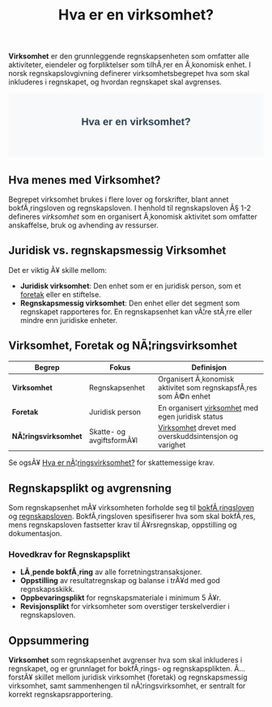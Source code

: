 ﻿---
title: "Hva er en virksomhet?"
meta_title: "Hva er en virksomhet?"
meta_description: '**Virksomhet** er den grunnleggende regnskapsenheten som omfatter alle aktiviteter, eiendeler og forpliktelser som tilhÃ¸rer en Ã¸konomisk enhet. I norsk regnsk...'
slug: hva-er-virksomhet
type: blog
layout: pages/single
---

**Virksomhet** er den grunnleggende regnskapsenheten som omfatter alle aktiviteter, eiendeler og forpliktelser som tilhÃ¸rer en Ã¸konomisk enhet. I norsk regnskapslovgivning definerer virksomhetsbegrepet hva som skal inkluderes i regnskapet, og hvordan regnskapet skal avgrenses.

![Illustrasjon av virksomhet som regnskapsenhet](hva-er-virksomhet-image.svg)

## Hva menes med Virksomhet?

Begrepet virksomhet brukes i flere lover og forskrifter, blant annet bokfÃ¸ringsloven og regnskapsloven. I henhold til regnskapsloven Â§ 1-2 defineres *virksomhet* som en organisert Ã¸konomisk aktivitet som omfatter anskaffelse, bruk og avhending av ressurser.

## Juridisk vs. regnskapsmessig Virksomhet

Det er viktig Ã¥ skille mellom:

* **Juridisk virksomhet**: Den enhet som er en juridisk person, som et [foretak](/blogs/regnskap/hva-er-foretak "Hva er et Foretak?") eller en stiftelse.
* **Regnskapsmessig virksomhet**: Den enhet eller det segment som regnskapet rapporteres for. En regnskapsenhet kan vÃ¦re stÃ¸rre eller mindre enn juridiske enheter.

## Virksomhet, Foretak og NÃ¦ringsvirksomhet

| Begrep               | Fokus                        | Definisjon                                                                 |
|----------------------|------------------------------|----------------------------------------------------------------------------|
| **Virksomhet**       | Regnskapsenhet               | Organisert Ã¸konomisk aktivitet som regnskapsfÃ¸res som Ã©n enhet             |
| **Foretak**          | Juridisk person              | En organisert [virksomhet](/blogs/regnskap/hva-er-virksomhet "Hva er en virksomhet? Definisjon og Regnskapsmessige Forhold") med egen juridisk status |
| **NÃ¦ringsvirksomhet**| Skatte- og avgiftsformÃ¥l     | [Virksomhet](/blogs/regnskap/hva-er-virksomhet "Hva er en virksomhet? Definisjon og Regnskapsmessige Forhold") drevet med overskuddsintensjon og varighet |

Se ogsÃ¥ [Hva er nÃ¦ringsvirksomhet?](/blogs/regnskap/naeringsvirksomhet "Hva er nÃ¦ringsvirksomhet? Definisjon og Regnskapsmessig Behandling") for skattemessige krav.

## Regnskapsplikt og avgrensning

Som regnskapsenhet mÃ¥ virksomheten forholde seg til [bokfÃ¸ringsloven](/blogs/regnskap/hva-er-bokforingsloven "Hva er BokfÃ¸ringsloven? Komplett Guide til Norsk BokfÃ¸ringslovgivning") og [regnskapsloven](/blogs/regnskap/hva-er-regnskapsloven "Hva er Regnskapsloven? Guide til Regnskapsreglene i Norge"). BokfÃ¸ringsloven spesifiserer hva som skal bokfÃ¸res, mens regnskapsloven fastsetter krav til Ã¥rsregnskap, oppstilling og dokumentasjon.

### Hovedkrav for Regnskapsplikt

* **LÃ¸pende bokfÃ¸ring** av alle forretningstransaksjoner.
* **Oppstilling** av resultatregnskap og balanse i trÃ¥d med god regnskapsskikk.
* **Oppbevaringsplikt** for regnskapsmateriale i minimum 5 Ã¥r.
* **Revisjonsplikt** for virksomheter som overstiger terskelverdier i regnskapsloven.

## Oppsummering

**Virksomhet** som regnskapsenhet avgrenser hva som skal inkluderes i regnskapet, og er grunnlaget for bokfÃ¸rings- og regnskapsplikten. Ã… forstÃ¥ skillet mellom juridisk virksomhet (foretak) og regnskapsmessig virksomhet, samt sammenhengen til nÃ¦ringsvirksomhet, er sentralt for korrekt regnskapsrapportering.






